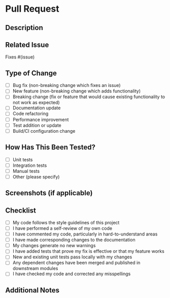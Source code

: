 # Pull Request

## Description
<!-- Provide a brief description of the changes in this PR -->

## Related Issue
<!-- Link to the issue that this PR addresses (if applicable) -->
Fixes #(issue)

## Type of Change
<!-- Check the types of changes introduced in this PR -->
- [ ] Bug fix (non-breaking change which fixes an issue)
- [ ] New feature (non-breaking change which adds functionality)
- [ ] Breaking change (fix or feature that would cause existing functionality to not work as expected)
- [ ] Documentation update
- [ ] Code refactoring
- [ ] Performance improvement
- [ ] Test addition or update
- [ ] Build/CI configuration change

## How Has This Been Tested?
<!-- Describe the tests you ran to verify your changes -->
- [ ] Unit tests
- [ ] Integration tests
- [ ] Manual tests
- [ ] Other (please specify)

## Screenshots (if applicable)
<!-- Add screenshots to help explain your changes -->

## Checklist
<!-- Check the items that apply to this PR -->
- [ ] My code follows the style guidelines of this project
- [ ] I have performed a self-review of my own code
- [ ] I have commented my code, particularly in hard-to-understand areas
- [ ] I have made corresponding changes to the documentation
- [ ] My changes generate no new warnings
- [ ] I have added tests that prove my fix is effective or that my feature works
- [ ] New and existing unit tests pass locally with my changes
- [ ] Any dependent changes have been merged and published in downstream modules
- [ ] I have checked my code and corrected any misspellings

## Additional Notes
<!-- Add any other information about the PR here -->